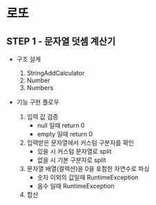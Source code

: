 # 로또
## STEP 1 - 문자열 덧셈 계산기
* 구조 설계
  1. StringAddCalculator
  2. Number
  3. Numbers
  
* 기능 구현 플로우
  1. 입력 값 검증
       * null 일때 return 0
       * empty 일때 return 0
  1. 입력받은 문자열에서 커스텀 구분자를 확인
     * 있을 시 커스텀 문자열로 split
     * 없을 시 기본 구분자로 split
  3. 문자열 배열(컬렉션)을 0을 포함한 자연수로 파싱
     * 숫자 이외의 값일때 RuntimeException
     * 음수 일때 RuntimeException
  4. 합산